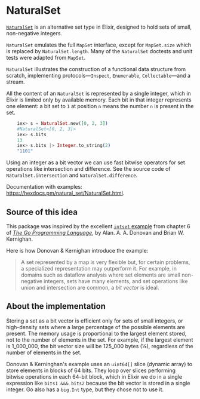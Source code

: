 # NaturalSet

[`NaturalSet`](https://hexdocs.pm/natural_set/NaturalSet.html) is an alternative set type in Elixir,
designed to hold sets of small, non-negative integers.

`NaturalSet` emulates the full `MapSet` interface,
except for `MapSet.size` which is replaced by `NaturalSet.length`.
Many of the `NaturalSet` doctests and unit tests were adapted from `MapSet`.

`NaturalSet` illustrates the construction of a functional data structure from scratch,
implementing protocols—`Inspect`, `Enumerable`, `Collectable`—and a stream.

All the content of an `NaturalSet` is represented by a single integer,
which in Elixir is limited only by available memory.
Each bit in that integer represents one element:
a bit set to `1` at position `n` means the number `n` is present in the set.

```elixir
    iex> s = NaturalSet.new([0, 2, 3])
    #NaturalSet<[0, 2, 3]>
    iex> s.bits
    13
    iex> s.bits |> Integer.to_string(2)
    "1101"
```

Using an integer as a bit vector we can use fast bitwise operators
for set operations like intersection and difference.
See the source code of `NaturalSet.intersection` and `NaturalSet.difference`.

Documentation with examples: https://hexdocs.pm/natural_set/NaturalSet.html.

## Source of this idea

This package was inspired by the excellent [`intset` example](https://github.com/adonovan/gopl.io/blob/master/ch6/intset/intset.go) from chapter 6 of
[_The Go Programming Language_](http://www.gopl.io/), by Alan. A. A. Donovan and Brian W. Kernighan.

Here is how Donovan & Kernighan introduce the example:

> A set represented by a map is very flexible but, for certain problems,
> a specialized representation may outperform it. For example, in domains
> such as dataflow analysis where set elements are small non-negative integers,
> sets have many elements, and set operations like union and intersection are common,
> a *bit vector* is ideal.

## About the implementation

Storing a set as a bit vector is efficient only for sets of small integers,
or high-density sets where a large percentage of the possible elements are present.
The memory usage is proportional to the largest element stored,
not to the number of elements in the set.
For example, if the largest element is 1_000_000,
the bit vector size will be 125_000 bytes (⅛),
regardless of the number of elements in the set.

Donovan & Kerninghan's example uses an `uint64[]` slice (dynamic array) to store elements in blocks of 64 bits. They loop over slices performing bitwise operations in each 64-bit block, which
in Elixir we do in a single expression like `bits1 &&& bits2` because the bit vector is stored in a single integer. Go also has a `big.Int` type, but they chose not to use it.
